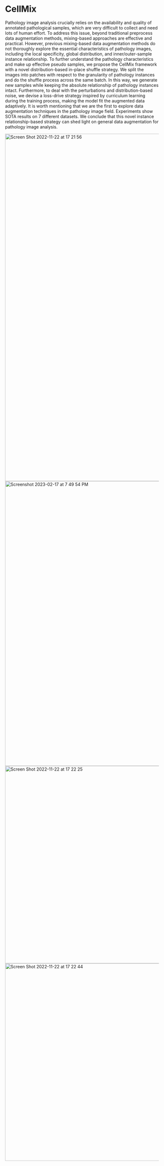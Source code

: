 # CellMix

Pathology image analysis crucially relies on the availability and quality of annotated pathological samples, which are very difficult to collect and need lots of human effort. To address this issue, beyond traditional preprocess data augmentation methods, mixing-based approaches are effective and practical. However, previous mixing-based data augmentation methods do not thoroughly explore the essential characteristics of pathology images, including the local specificity, global distribution, and inner/outer-sample instance relationship. To further understand the pathology characteristics and make up effective pseudo samples, we propose the CellMix framework with a novel distribution-based in-place shuffle strategy. We split the images into patches with respect to the granularity of pathology instances and do the shuffle process across the same batch. In this way, we generate new samples while keeping the absolute relationship of pathology instances intact. Furthermore, to deal with the perturbations and distribution-based noise, we devise a loss-drive strategy inspired by curriculum learning during the training process, making the model fit the augmented data adaptively. It is worth mentioning that we are the first to explore data augmentation techniques in the pathology image field. Experiments show SOTA results on 7 different datasets. We conclude that this novel instance relationship-based strategy can shed light on general data augmentation for pathology image analysis. 

<img width="1133" alt="Screen Shot 2022-11-22 at 17 21 56" src="https://user-images.githubusercontent.com/50575108/203275968-4fbb99ea-558d-4eb4-beb2-d7019cfb13e2.png">

<img width="929" alt="Screenshot 2023-02-17 at 7 49 54 PM" src="https://user-images.githubusercontent.com/50575108/219646517-058aef5e-2890-4699-b39c-d790e362b12e.png">

<img width="644" alt="Screen Shot 2022-11-22 at 17 22 25" src="https://user-images.githubusercontent.com/50575108/203276007-9b3f52d2-ebce-447f-bce4-994d99f8c3f7.png">

<img width="644" alt="Screen Shot 2022-11-22 at 17 22 44" src="https://user-images.githubusercontent.com/50575108/203276029-858b9205-f219-4be7-a854-c05e1834fa66.png">
